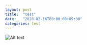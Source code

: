 ```yaml
---
layout: post
title:  "test"
date:   "2020-02-16T00:00:00+09:00"
categories: test
---
```


![Alt text](https://www.notion.so/image/https%3A%2F%2Fs3-us-west-2.amazonaws.com%2Fsecure.notion-static.com%2Fe19f434a-9877-4d6f-938d-c10616ce0657%2FUntitled.png?table=block&id=4278d642-a180-4c32-b1dc-033e63999044&width=1440&cache=v2)
